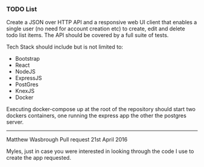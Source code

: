 ### TODO List

Create a JSON over HTTP API and a responsive web UI client that enables a single user (no need for account creation etc) to create, edit and delete
todo list items.  The API should be covered by a full suite of tests.

Tech Stack should include but is not limited to:

- Bootstrap
- React
- NodeJS
- ExpressJS
- PostGres
- KnexJS
- Docker

Executing docker-compose up at the root of the repository should start two dockers containers, one running the 
express app the other the postgres server.

---------------------------------

Matthew Wasbrough Pull request 21st April 2016

Myles, just in case you were interested in looking through the code I use to create the app requested.


